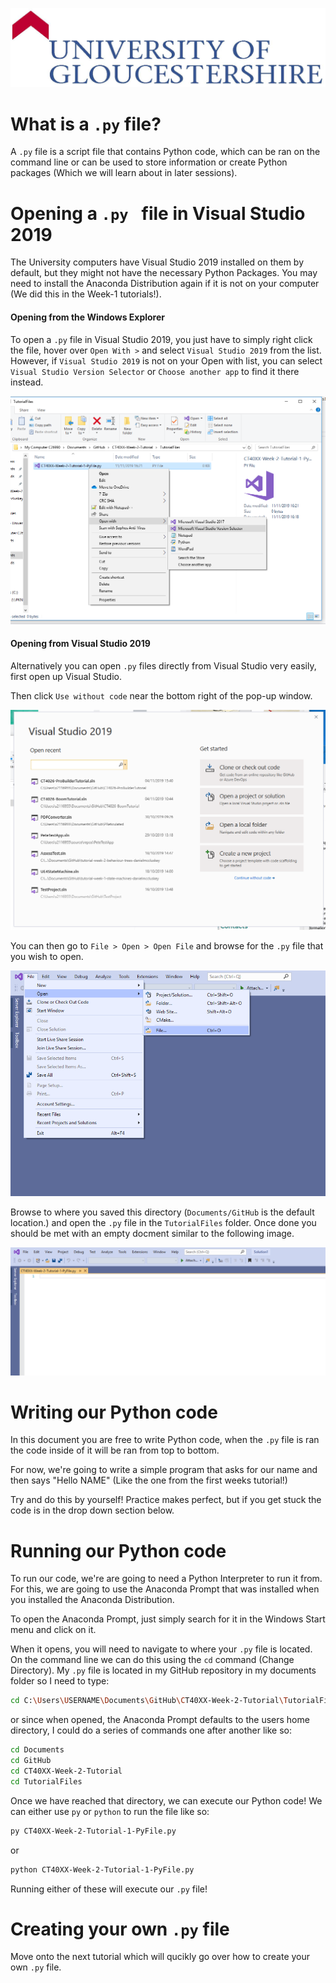 ![UOG Logo](IMG-All/uoglogo.jpg)
# What is a `.py` file?
A `.py` file is a script file that contains Python code, which can be ran on the command line or can be used to store information or create Python packages (Which we will learn about in later sessions).

# Opening a `.py ` file in Visual Studio 2019
The University computers have Visual Studio 2019 installed on them by default, but they might not have the necessary Python Packages. You may need to install the Anaconda Distribution again if it is not on your computer (We did this in the Week-1 tutorials!).


#### Opening from the Windows Explorer
To open a `.py` file in Visual Studio 2019, you just have to simply right click the file, hover over `Open With >` and select `Visual Studio 2019` from the list. However, if `Visual Studio 2019` is not on your Open with list, you can select `Visual Studio Version Selector` or `Choose another app` to find it there instead.

![Openwith](IMG-All/IMG-PythonFromVS/Openwith.PNG)

#### Opening from Visual Studio 2019
Alternatively you can open `.py` files directly from Visual Studio very easily, first open up Visual Studio.

Then click `Use without code` near the bottom right of the pop-up window.

![Withoutcode](IMG-All/IMG-PythonFromVS/withoutcode.PNG)

You can then go to `File > Open > Open File` and browse for the `.py` file that you wish to open.

![Openfile](IMG-All/IMG-PythonFromVS/openfile.PNG)

Browse to where you saved this directory (`Documents/GitHub` is the default location.) and open the `.py` file in the `TutorialFiles` folder. Once done you should be met with an empty docment similar to the following image.

![Emptyfile](IMG-All/IMG-PythonFromVS/emptyfile.PNG)

# Writing our Python code
In this document you are free to write Python code, when the `.py` file is ran the code inside of it will be ran from top to bottom.

For now, we're going to write a simple program that asks for our name and then says "Hello NAME" (Like the one from the first weeks tutorial!)

Try and do this by yourself! Practice makes perfect, but if you get stuck the code is in the drop down section below.


# Running our Python code
To run our code, we're are going to need a Python Interpreter to run it from. For this, we are going to use the Anaconda Prompt that was installed when you installed the Anaconda Distribution.

To open the Anaconda Prompt, just simply search for it in the Windows Start menu and click on it.

When it opens, you will need to navigate to where your `.py` file is located. On the command line we can do this using the `cd` command (Change Directory). My `.py` file is located in my GitHub repository in my documents folder so I need to type:

```bash
cd C:\Users\USERNAME\Documents\GitHub\CT40XX-Week-2-Tutorial\TutorialFiles
```
or since when opened, the Anaconda Prompt defaults to the users home directory, I could do a series of commands one after another like so:
```bash
cd Documents
cd GitHub
cd CT40XX-Week-2-Tutorial
cd TutorialFiles
```

Once we have reached that directory, we can execute our Python code! We can either use `py` or `python` to run the file like so:
```bash
py CT40XX-Week-2-Tutorial-1-PyFile.py
```
or
```bash
python CT40XX-Week-2-Tutorial-1-PyFile.py
```

Running either of these will execute our `.py` file!

# Creating your own `.py` file
Move onto the next tutorial which will qucikly go over how to create your own `.py` file.